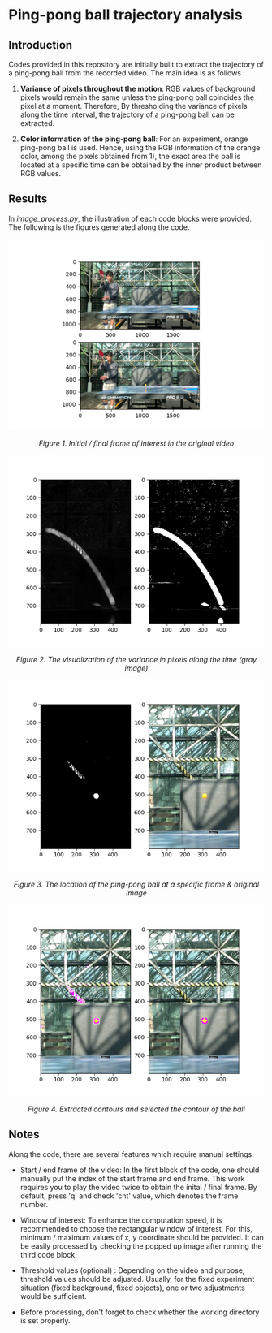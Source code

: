 # Ping-pong ball trajectory analysis

## Introduction

Codes provided in this repository are initially built to extract the trajectory of a ping-pong ball from the recorded video. The main idea is as follows :

1)  **Variance of pixels throughout the motion**: RGB values of background pixels would remain the same unless the ping-pong ball coincides the pixel at a moment. Therefore, By thresholding the variance of pixels along the time interval, the trajectory of a ping-pong ball can be extracted.

2)  **Color information of the ping-pong ball**: For an experiment, orange ping-pong ball is used. Hence, using the RGB information of the orange color, among the pixels obtained from 1), the exact area the ball is located at a specific time can be obtained by the inner product between RGB values.

## Results

In *image_process.py*, the illustration of each code blocks were provided. The following is the figures generated along the code.

<center>

![](Figures/1_WindowSettingManual.png) 

*Figure 1. Initial / final frame of interest in the original video*

![](Figures/2_VarOfPixels.png) 

*Figure 2. The visualization of the variance in pixels along the time (gray image)*

![](Figures/3_BallLocation.png) 

*Figure 3. The location of the ping-pong ball at a specific frame & original image*

![](Figures/4_ExactBallLocation.png) 

*Figure 4. Extracted contours and selected the contour of the ball*

</center>

## Notes

Along the code, there are several features which require manual settings.

-   Start / end frame of the video: In the first block of the code, one should manually put the index of the start frame and end frame. This work requires you to play the video twice to obtain the inital / final frame. By default, press 'q' and check 'cnt' value, which denotes the frame number.

-   Window of interest: To enhance the computation speed, it is recommended to choose the rectangular window of interest. For this, minimum / maximum values of x, y coordinate should be provided. It can be easily processed by checking the popped up image after running the third code block.

-   Threshold values (optional) : Depending on the video and purpose, threshold values should be adjusted. Usually, for the fixed experiment situation (fixed background, fixed objects), one or two adjustments would be sufficient.

- Before processing, don't forget to check whether the working directory is set properly.
